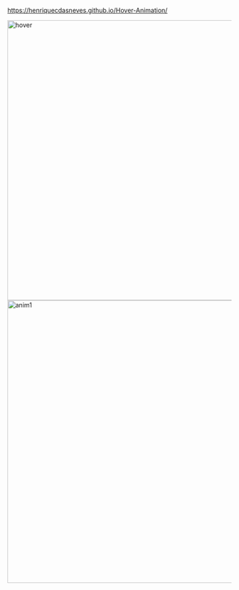 https://henriquecdasneves.github.io/Hover-Animation/

<img width="746" height="628" alt="hover" src="https://github.com/user-attachments/assets/454102f4-df95-4031-8b61-819ee95f4a81" />


<img width="628" height="634" alt="anim1" src="https://github.com/user-attachments/assets/09144075-24b2-4836-ab93-a3e0b4e436e3" />
